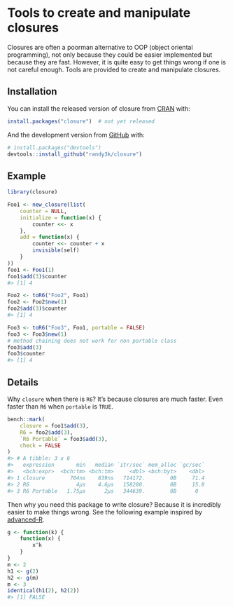 <!-- README.md is generated from README.Rmd. Please edit that file -->

# Tools to create and manipulate closures

<!-- badges: start -->

<!-- badges: end -->

Closures are often a poorman alternative to OOP (object oriental programming), not only because they could be easier implemented but because they are fast. However, it is quite easy to get things wrong if one is not careful enough. Tools are provided to create and manipulate closures.

## Installation

You can install the released version of closure from [CRAN](https://CRAN.R-project.org) with:

``` r
install.packages("closure")  # not yet released
```

And the development version from [GitHub](https://github.com/) with:

``` r
# install.packages("devtools")
devtools::install_github("randy3k/closure")
```

## Example

``` r
library(closure)

Foo1 <- new_closure(list(
    counter = NULL,
    initialize = function(x) {
        counter <<- x
    },
    add = function(x) {
        counter <<- counter + x
        invisible(self)
    }
))
foo1 <- Foo1(1)
foo1$add(3)$counter
#> [1] 4

Foo2 <- toR6("Foo2", Foo1)
foo2 <- Foo2$new(1)
foo2$add(3)$counter
#> [1] 4

Foo3 <- toR6("Foo3", Foo1, portable = FALSE)
foo3 <- Foo3$new(1)
# method chaining does not work for non portable class
foo3$add(3)
foo3$counter
#> [1] 4
```

## Details

Why `closure` when there is `R6`? It’s because closures are much faster. Even faster than `R6` when `portable` is `TRUE`.

``` r
bench::mark(
    closure = foo1$add(3),
    R6 = foo2$add(3),
    `R6 Portable` = foo3$add(3),
    check = FALSE
)
#> # A tibble: 3 x 6
#>   expression       min   median `itr/sec` mem_alloc `gc/sec`
#>   <bch:expr>  <bch:tm> <bch:tm>     <dbl> <bch:byt>    <dbl>
#> 1 closure        704ns    839ns   714172.        0B     71.4
#> 2 R6               4µs    4.6µs   158280.        0B     15.8
#> 3 R6 Portable   1.75µs      2µs   344639.        0B      0
```

Then why you need this package to write closure? Because it is incredibly easier to make things wrong. See the following example inspired by [advanced-R](https://adv-r.hadley.nz/function-factories.html#forcing-evaluation).

``` r
g <- function(k) {
    function(x) {
        x^k
    }
}
m <- 2
h1 <- g(2)
h2 <- g(m)
m <- 3
identical(h1(2), h2(2))
#> [1] FALSE
```
